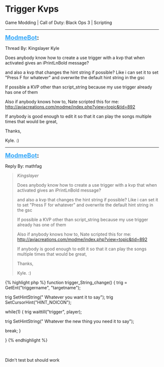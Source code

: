 # Trigger Kvps
Game Modding | Call of Duty: Black Ops 3 | Scripting

---
<strong style="font-size: 1.4em;"><span style="text-decoration: underline;text-decoration-color: #34a7f9;"><span style="color:#34a7f9;">ModmeBot</span></span>:</strong>

<p>Thread By: Kingslayer Kyle<br /><p style="text-align:left;">Does anybody know how to create a use trigger with a kvp that when activated gives an iPrintLnBold message?</p><p style="text-align:left;"></p><p style="text-align:left;">and also a kvp that changes the hint string if possible? Like i can set it to set &quot;Press F for whatever&quot; and overwrite the default hint string in the gsc</p><p style="text-align:left;"></p><p style="text-align:left;">If possible a KVP other than script_string because my use trigger already has one of them</p><p style="text-align:left;"></p><p style="text-align:left;">Also if anybody knows how to, Nate scripted this for me: <a href="index.php?view=topic&tid=892">http://aviacreations.com/modme/index.php?view=topic&amp;tid=892</a></p><p style="text-align:left;"></p><p style="text-align:left;">If anybody is good enough to edit it so that it can play the songs multiple times that would be great,</p><p style="text-align:left;"></p><p style="text-align:left;">Thanks,</p><p style="text-align:left;"></p><p style="text-align:left;">Kyle. :)</p></p>

---
<strong style="font-size: 1.4em;"><span style="text-decoration: underline;text-decoration-color: #34a7f9;"><span style="color:#34a7f9;">ModmeBot</span></span>:</strong>

<p>Reply By: mathfag<br /><blockquote><em>Kingslayer</em><p style="text-align:left;">Does anybody know how to create a use trigger with a kvp that when activated gives an iPrintLnBold message?</p><p style="text-align:left;"></p><p style="text-align:left;">and also a kvp that changes the hint string if possible? Like i can set it to set &quot;Press F for whatever&quot; and overwrite the default hint string in the gsc</p><p style="text-align:left;"></p><p style="text-align:left;">If possible a KVP other than script_string because my use trigger already has one of them</p><p style="text-align:left;"></p><p style="text-align:left;">Also if anybody knows how to, Nate scripted this for me: <a href="index.php?view=topic&tid=892">http://aviacreations.com/modme/index.php?view=topic&amp;tid=892</a></p><p style="text-align:left;"></p><p style="text-align:left;">If anybody is good enough to edit it so that it can play the songs multiple times that would be great,</p><p style="text-align:left;"></p><p style="text-align:left;">Thanks,</p><p style="text-align:left;"></p><p style="text-align:left;">Kyle. :)</p></blockquote><p style="text-align:left;"></p>{% highlight php %}
function trigger_String_change()
{
trig = GetEnt("triggername", "targetname");


trig SetHintString(" Whatever you want it to say");
trig SetCursorHint("HINT_NOICON");
 

while(1)
{
trig waittill("trigger", player);

trig SetHintString(" Whatever the new thing you need it to say");


break;
}

}
{% endhighlight %}
<br /><br /><br /><p style="text-align:left;">Didn&#39;t test but should work</p><p style="text-align:left;"></p><p style="text-align:left;"></p></p>
